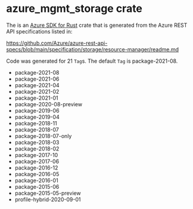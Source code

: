 # azure_mgmt_storage crate

The is an [Azure SDK for Rust](https://github.com/Azure/azure-sdk-for-rust) crate that is generated from the Azure REST API specifications listed in:

https://github.com/Azure/azure-rest-api-specs/blob/main/specification/storage/resource-manager/readme.md

Code was generated for 21 `Tag`s. The default `Tag` is package-2021-08.


- package-2021-08
- package-2021-06
- package-2021-04
- package-2021-02
- package-2021-01
- package-2020-08-preview
- package-2019-06
- package-2019-04
- package-2018-11
- package-2018-07
- package-2018-07-only
- package-2018-03
- package-2018-02
- package-2017-10
- package-2017-06
- package-2016-12
- package-2016-05
- package-2016-01
- package-2015-06
- package-2015-05-preview
- profile-hybrid-2020-09-01